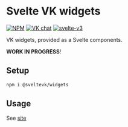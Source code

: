 # Svelte VK widgets

[![NPM][npm]][npm-url]
[![VK chat][chat]][chat-url]
[![svelte-v3][svelte]][svelte-url]

VK widgets, provided as a Svelte components.

**WORK IN PROGRESS**!

## Setup

```sh
npm i @sveltevk/widgets
```

## Usage

See [site][site-url]

[npm]: https://img.shields.io/npm/v/@sveltevk/widgets.svg?color=blue
[npm-url]: https://npmjs.com/package/@sveltevk/widgets
[chat]: https://img.shields.io/badge/VK%20chat-%234a76a8.svg?logo=VK&logoColor=white
[chat-url]: https://vk.me/join/AJQ1d3IXhxgxghIc5PFNiLCd
[svelte]: https://img.shields.io/badge/svelte-v3-blueviolet.svg
[svelte-url]: https://svelte.dev
[license]: https://img.shields.io/github/license/sveltevk/widgets
[license-url]: https://github.com/sveltevk/widgets/blob/master/LICENSE
[site-url]: https://sveltevk.github.io/widgets/
[changelog-url]: https://github.com/sveltevk/widgets/releases
[github-url]: https://github.com/sveltevk/widgets
[repl]: https://img.shields.io/badge/svelte-REPL-red?logoColor=white&style=flat-square
